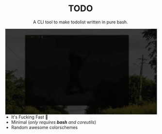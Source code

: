 <h1 align="center">TODO</h1>
<p align="center">A CLI tool to make todolist written in pure bash. </p

##
  <img src="https://github.com/Iyamnabeen/todo/blob/main/Assets/20220513_191509.gif" alt="Video Preview Gif" align="right" width="500px"/>

- It's Fucking Fast 🚀
- Minimal (*only requires **bash** and coreutils*)
- Random awesome colorschemes 
